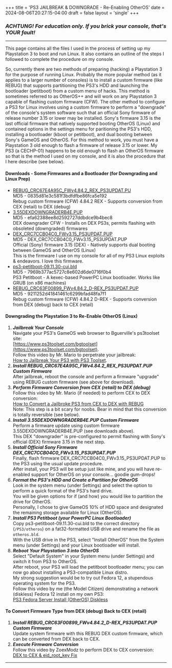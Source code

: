 +++
title = 'PS3 JAILBREAK & DOWNGRADE - Re-Enabling OtherOS'
date = 2024-08-06T20:27:15-04:00
draft = false
layout = 'single'
+++

### *ACHTUNG! For education only. If you brick your console, that's YOUR fault!*

---

This page contains all the files I used in the process of setting up my Playstation 3 to boot and run Linux. It also contains an outline of the steps I followed to complete the procedure on my console.

So, currently there are two methods of preparing (hacking) a Playstation 3 for the purpose of running Linux. Probably the more popular method (as it applies to a larger number of consoles) is to install a custom firmware (like REBUG) that supports partitioning the PS3's HDD and launching the bootloader (petitboot) from a custom menu of hacks. This method is sometimes referred to as OtherOS++ and will work on any Playstation 3 capable of flashing custom firmware (CFW). The other method to configure a PS3 for Linux involves using a custom firmware to perform a "downgrade" of the console's system software such that an official Sony firmware of release number 3.15 or lower may be installed. Sony's firmware 3.15 is the last official firmware that natively supported booting OtherOS (Linux) and contained options in the settings menu for paritioning the PS3's HDD, installing a bootloader (kboot or petitboot), and dual booting between Sony's GameOS and OtherOS. For this method to work, you must have a Playstation 3 old enough to flash a firmware of release 3.15 or lower. My PS3 (a CECHP-01) happens to be old enough to flash an OtherOS firmware so that is the method I used on my console, and it is also the procedure that I here describe (see below).

#### Downloads - Some Firmwares and a Bootloader (for Downgrading and Linux Prep)

* [REBUG_CRC67E4A95C_FWv4.84.2_REX_PS3UPDAT.PU](/ps3-filez/REBUG_CRC67E4A95C_FWv4.84.2_REX_PS3UPDAT.PU)  
MD5 - 0835d81e3c581f3bdfdfbe86fca5e192  
Rebug custom firmware (CFW) 4.84.2 REX - Supports conversion from CEX (retail) to DEX (debug)
* [3.55DEXDOWNGRADERB4E.PUP](/ps3-filez/3.55DEXDOWNGRADERB4E.PUP)  
MD5 - efa62388ee8d2592727ddbdce9b4bec8  
DEX downgrader CFW - Installs on DEX PS3s, permits flashing with obsoleted (downgraded) firmwares
* [DEX_CRC7CCB04C0_FWv3.15_PS3UPDAT.PUP](/ps3-filez/DEX_CRC7CCB04C0_FWv3.15_PS3UPDAT.PUP)  
MD5 - DEX_CRC7CCB04C0_FWv3.15_PS3UPDAT.PUP  
Official (Sony) firmware 3.15 (DEX) - Natively supports dual booting between GameOS and OtherOS (Linux)  
This is the firmware I use on my console for all of my PS3 Linux exploits & endeavors. I love this firmware.
* [ps3-petitboot-09.11.30-cui.bld](/ps3-filez/ps3-petitboot-09.11.30-cui.bld)  
MD5 - 7969b377ac5727c8e602d6de0716f0b4  
PS3 Petitboot - A kexec-based PowerPC Linux bootloader. Works like GRUB (on x86 machines)
* [REBUG_CRC63F00899_FWv4.84.2_D-REX_PS3UPDAT.PUP](/ps3-filez/REBUG_CRC63F00899_FWv4.84.2_D-REX_PS3UPDAT.PUP)  
MD5 - 9211252d41841461c6299bfad48fa7f1  
Rebug custom firmware (CFW) 4.84.2 D-REX - Supports conversion from DEX (debug) back to CEX (retail)

#### Downgrading the Playstation 3 to Re-Enable OtherOS (Linux)

1. ***Jailbreak Your Console***  
Navigate your PS3's GameOS web browser to Bguerville's ps3toolset site:  
[https://www.ps3toolset.com/bgtoolset](https://www.ps3toolset.com/bgtoolset).  
Follow this video by Mr. Mario to perpetrate your jailbreak:  
[How to Jailbreak Your PS3 with PS3 Toolset](https://youtu.be/LIVu3Px3eXY).
2. ***Install REBUG_CRC67E4A95C_FWv4.84.2_REX_PS3UPDAT.PUP Custom Firmware***  
After jailbreak, reboot the console and perform a firmware "upgrade" using REBUG custom firmware (see above for download).
3. ***Perform Firmware Conversion from CEX (retail) to DEX (debug)***  
Follow this video by Mr. Mario (if needed) to perform CEX to DEX conversion:  
[How to Convert a Jailbroke PS3 from CEX to DEX with REBUG](https://youtu.be/tmpexUf9eK0)  
Note: This step is a bit scary for noobs. Bear in mind that this conversion is totally reversible (see below).
4. ***Install 3.55DEXDOWNGRADERB4E.PUP Custom Firmware***  
Perform a firmware update using custom firmware 3.55DEXDOWNGRADERB4E.PUP (see downloads above).  
This DEX "downgrader" is pre-configured to permit flashing with Sony's official (DEX) firmware 3.15 in the next step.
5. ***Install Official Sony Firmware DEX_CRC7CCB04C0_FWv3.15_PS3UPDAT.PUP***  
Finally, flash firmware DEX_CRC7CCB04C0_FWv3.15_PS3UPDAT.PUP to the PS3 using the usual update procedure.  
After install, your PS3 will be setup just like mine, and you will have re-enabled support for OtherOS on your console... goodie gum-drops!
6. ***Format the PS3's HDD and Create a Partition for OtherOS***  
Look in the system menu (under Settings) and select the option to perform a quick format of the PS3's hard drive.  
You will be given options for if (and how) you would like to partition the drive for OtherOS.  
Personally, I chose to give GameOS 10% of HDD space and designated the remaining storage available for Linux (OtherOS).
7. ***Install PS3 Petitboot (your PowerPC Linux Bootloader)***  
Copy ps3-petitboot-09.11.30-cui.bld to the correct directory (`/PS3/otheros`) on a fat32-formatted USB drive and rename the file as `otheros.bld`.  
With the USB drive in the PS3, select "Install OtherOS" from the System menu (under Settings) and your Linux bootloader will install.
8. ***Reboot Your Playstation 3 into OtherOS***  
Select "Default System" in your System menu (under Settings) and switch it from PS3 to OtherOS.  
After reboot, your PS3 will load the petitboot bootloader menu; you can now go about installing a PS3-compatible Linux distro.  
My strong suggestion would be to try out Fedora 12, a stupendous operating system for the PS3.  
Follow this video by me (the Model Citizen) demonstrating a network (diskless) Fedora 12 install on my own PS3:  
[PS3 Fedora Server Install (OtherOS) Diskless](https://youtu.be/D9LcyRV84LI)

#### To Convert Firmware Type from DEX (debug) Back to CEX (retail)

1. ***Install REBUG_CRC63F00899_FWv4.84.2_D-REX_PS3UPDAT.PUP Custom Firmware***  
Update system firmware with this REBUG DEX custom firmware, which can be converted from DEX back to CEX.
2. ***Execute Firmware Conversion***  
Follow this video by ZoexModz to perform DEX to CEX conversion:  
[DEX to CEX & eid_root_key Fix](https://youtu.be/MyOmOz6P898)

---

